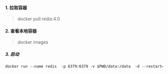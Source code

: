 #### 1. 拉取容器

> docker pull redis:4.0
#### 2. 查看本地容器
> docker images
##### 3. 启动
```dockerfile
docker run --name redis  -p 6379:6379 -v $PWD/data:/data  -d --restart=always  redis:4.0 redis-server --appendonly yes --requirepass "your passwd"
```

